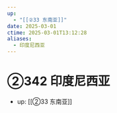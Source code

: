 ```yaml
---
up:
  - "[[②33 东南亚]]"
date: 2025-03-01
ctime: 2025-03-01T13:12:28
aliases:
  - 印度尼西亚
---
```


# ②342 印度尼西亚

- up: [[②33 东南亚]]
